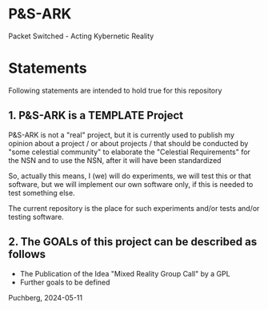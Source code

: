 # P&S-ARK

Packet Switched - Acting Kybernetic Reality

# Statements

Following statements are intended to hold true for this repository

## 1. P&S-ARK is a TEMPLATE Project

P&S-ARK is not a "real" project, but it is currently used to publish my opinion
about a project / or about projects / that should be conducted by "some
celestial community" to elaborate the "Celestial Requirements" for the NSN and
to use the NSN, after it will have been standardized

So, actually this means, I (we) will do experiments, we will test this or that
software, but we will implement our own software only, if this is needed to
test something else.

The current repository is the place for such experiments and/or tests and/or
testing software.

## 2. The GOALs of this project can be described as follows

- The Publication of the Idea "Mixed Reality Group Call" by a GPL
- Further goals to be defined

Puchberg, 2024-05-11
